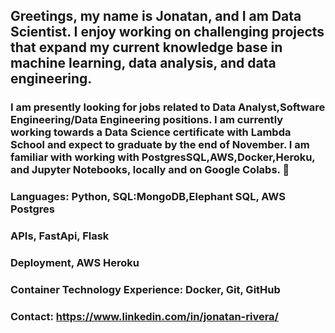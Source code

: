 ## Greetings, my name is Jonatan, and I am Data Scientist. I enjoy working on challenging projects that expand my current knowledge base in machine learning, data analysis, and data engineering. 

### I am  presently looking for jobs related to Data Analyst,Software Engineering/Data Engineering positions. I am currently working towards a Data Science certificate with Lambda School and expect to graduate by the end of November. I am familiar with working with PostgresSQL,AWS,Docker,Heroku, and Jupyter Notebooks, locally and on Google Colabs.  👋

### Languages: Python, SQL:MongoDB,Elephant SQL, AWS Postgres
### APIs, FastApi, Flask
### Deployment, AWS Heroku

### Container Technology Experience: Docker, Git, GitHub

### Contact: https://www.linkedin.com/in/jonatan-rivera/
